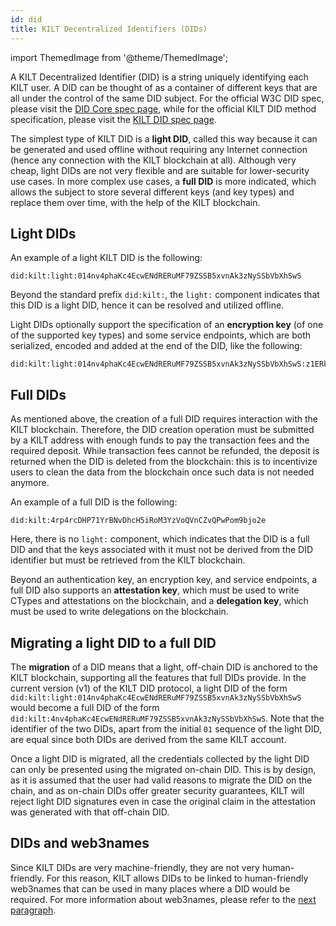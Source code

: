 ```yaml
---
id: did
title: KILT Decentralized Identifiers (DIDs)
---
```


import ThemedImage from '@theme/ThemedImage';

A KILT Decentralized Identifier (DID) is a string uniquely identifying each KILT user.
A DID can be thought of as a container of different keys that are all under the control of the same DID subject.
For the official W3C DID spec, please visit the [DID Core spec page](https://www.w3.org/TR/did-core/), while for the official KILT DID method specification, please visit the [KILT DID spec page](https://github.com/KILTprotocol/kilt-did-driver/blob/master/docs/did-spec/spec.md).

The simplest type of KILT DID is a **light DID**, called this way because it can be generated and used offline without requiring any Internet connection (hence any connection with the KILT blockchain at all).
Although very cheap, light DIDs are not very flexible and are suitable for lower-security use cases.
In more complex use cases, a **full DID** is more indicated, which allows the subject to store several different keys (and key types) and replace them over time, with the help of the KILT blockchain.

## Light DIDs

An example of a light KILT DID is the following:

```
did:kilt:light:014nv4phaKc4EcwENdRERuMF79ZSSB5xvnAk3zNySSbVbXhSwS
```

Beyond the standard prefix `did:kilt:`, the `light:` component indicates that this DID is a light DID, hence it can be resolved and utilized offline.

Light DIDs optionally support the specification of an **encryption key** (of one of the supported key types) and some service endpoints, which are both serialized, encoded and added at the end of the DID, like the following:

```
did:kilt:light:014nv4phaKc4EcwENdRERuMF79ZSSB5xvnAk3zNySSbVbXhSwS:z1ERkVVjngcarMbJn6YssB1PYULescQneSSEfCTJwYbzT2aK8fzH5WPsp3G4UVuLWWfsTayketnFV74YCnyboHBUvqEs6J8jdYY5dK2XeqCCs653Sf9XVH4RN2WvPrDFZXzzKf3KigvcaE7kkaEwLZvcas3U1M2ZDZCajDG71winwaRNrDtcqkJL9V6Q5yKNWRacw7hJ58d
```

## Full DIDs

As mentioned above, the creation of a full DID requires interaction with the KILT blockchain.
Therefore, the DID creation operation must be submitted by a KILT address with enough funds to pay the transaction fees and the required deposit.
While transaction fees cannot be refunded, the deposit is returned when the DID is deleted from the blockchain: this is to incentivize users to clean the data from the blockchain once such data is not needed anymore.

An example of a full DID is the following:

```
did:kilt:4rp4rcDHP71YrBNvDhcH5iRoM3YzVoQVnCZvQPwPom9bjo2e
```

Here, there is no `light:` component, which indicates that the DID is a full DID and that the keys associated with it must not be derived from the DID identifier but must be retrieved from the KILT blockchain.

Beyond an authentication key, an encryption key, and service endpoints, a full DID also supports an **attestation key**, which must be used to write CTypes and attestations on the blockchain, and a **delegation key**, which must be used to write delegations on the blockchain.

## Migrating a light DID to a full DID

The **migration** of a DID means that a light, off-chain DID is anchored to the KILT blockchain, supporting all the features that full DIDs provide.
In the current version (v1) of the KILT DID protocol, a light DID of the form `did:kilt:light:014nv4phaKc4EcwENdRERuMF79ZSSB5xvnAk3zNySSbVbXhSwS` would become a full DID of the form `did:kilt:4nv4phaKc4EcwENdRERuMF79ZSSB5xvnAk3zNySSbVbXhSwS`.
Note that the identifier of the two DIDs, apart from the initial `01` sequence of the light DID, are equal since both DIDs are derived from the same KILT account.

Once a light DID is migrated, all the credentials collected by the light DID can only be presented using the migrated on-chain DID.
This is by design, as it is assumed that the user had valid reasons to migrate the DID on the chain, and as on-chain DIDs offer greater security guarantees, KILT will reject light DID signatures even in case the original claim in the attestation was generated with that off-chain DID.

## DIDs and web3names

Since KILT DIDs are very machine-friendly, they are not very human-friendly.
For this reason, KILT allows DIDs to be linked to human-friendly web3names that can be used in many places where a DID would be required.
For more information about web3names, please refer to the [next paragraph](./03_web3names.md).